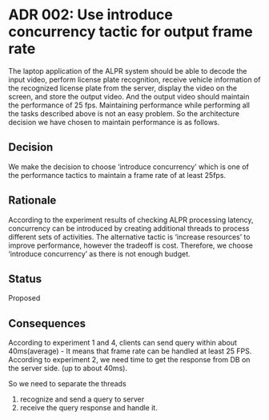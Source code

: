 # ADR 002: Use introduce concurrency tactic for output frame rate  
The laptop application of the ALPR system should be able to decode the input video, perform license plate recognition, receive vehicle information of the recognized license plate from the server, display the video on the screen, and store the output video. And the output video should maintain the performance of 25 fps. Maintaining performance while performing all the tasks described above is not an easy problem. So the architecture decision we have chosen to maintain performance is as follows.

## Decision
We make the decision to choose ‘introduce concurrency’ which is one of the performance tactics to maintain a frame rate of at least 25fps.

## Rationale
According to the experiment results of checking ALPR processing latency, concurrency can be introduced by
creating additional threads to process different sets of activities. The alternative tactic is ‘increase resources’ to improve performance, however the tradeoff is cost. Therefore, we choose ‘introduce concurrency’ as there is not enough budget.
	
## Status
Proposed

## Consequences
According to experiment 1 and 4, clients can send query within about 40ms(average) - It means that frame rate can be handled at least 25 FPS. 
According to experiment 2, we need time to get the response  from DB on the server side. (up to about 40ms).
     
So we need to separate the threads
1. recognize and send a query to server
2. receive the query response and handle it.
